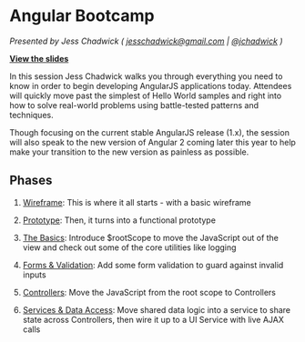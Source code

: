 # Angular Bootcamp

_Presented by Jess Chadwick  ( [jesschadwick@gmail.com](mailto:jesschadwick@gmail.com) | [@jchadwick](https://twitter.comhttps://github.com/jchadwick) )_

**[View the slides](https://onedrive.live.com/redir?resid=229ED79D402C9B40!84084&authkey=!AA0yHY2DeTXcFcc&ithint=file%2cpptx)**

In this session Jess Chadwick walks you through everything you need to know in order to begin developing AngularJS applications today.   Attendees will quickly move past the simplest of Hello World samples and right into how to solve real-world problems using battle-tested patterns and techniques. 

Though focusing on the current stable AngularJS release (1.x), the session will also speak to the new version of Angular 2 coming later this year to help make your transition to the new version as painless as possible.


## Phases

1. [Wireframe](https://github.com/jchadwick/AngularBootcamp/tree/Wireframe):
This is where it all starts - with a basic wireframe

1. [Prototype](https://github.com/jchadwick/AngularBootcamp/tree/Prototype):
Then, it turns into a functional prototype

1. [The Basics](https://github.com/jchadwick/AngularBootcamp/tree/Basics):
Introduce $rootScope to move the JavaScript out of the view 
and check out some of the core utilities like logging

1. [Forms & Validation](https://github.com/jchadwick/AngularBootcamp/tree/Forms):
Add some form validation to guard against invalid inputs

1. [Controllers](https://github.com/jchadwick/AngularBootcamp/tree/Controllers):
Move the JavaScript from the root scope to Controllers

1. [Services & Data Access](https://github.comhttps://github.com/jchadwick/AngularBootcamp/tree/Services):
Move shared data logic into a service to share state across Controllers, 
then wire it up to a UI Service with live AJAX calls
